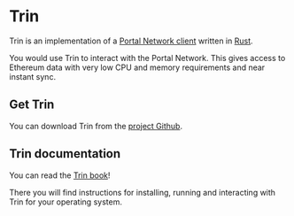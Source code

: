 # Trin

Trin is an implementation of a [Portal Network client](https://github.com/ethereum/portal-network-specs) written in [Rust](https://www.rust-lang.org/).

You would use Trin to interact with the Portal Network. This gives access to Ethereum data with very low CPU and memory requirements and near instant sync.


## Get Trin

You can download Trin from the [project Github](https://github.com/ethereum/trin/tree/master).


## Trin documentation

You can read the [Trin book](https://ethereum.github.io/trin/)!

There you will find instructions for installing, running and interacting with Trin for your operating system.
